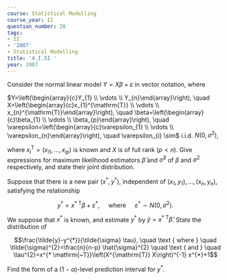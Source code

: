 ```yaml
---
course: Statistical Modelling
course_year: II
question_number: 28
tags:
- II
- '2007'
- Statistical Modelling
title: '4.I.5I '
year: 2007
---
```



Consider the normal linear model $Y=X \beta+\varepsilon$ in vector notation, where

$Y=\left(\begin{array}{c}Y_{1} \\ \vdots \\ Y_{n}\end{array}\right), \quad X=\left(\begin{array}{c}x_{1}^{\mathrm{T}} \\ \vdots \\ x_{n}^{\mathrm{T}}\end{array}\right), \quad \beta=\left(\begin{array}{c}\beta_{1} \\ \vdots \\ \beta_{p}\end{array}\right), \quad \varepsilon=\left(\begin{array}{c}\varepsilon_{1} \\ \vdots \\ \varepsilon_{n}\end{array}\right), \quad \varepsilon_{i} \sim$ i.i.d. $N\left(0, \sigma^{2}\right)$,

where $x_{i}^{\mathrm{T}}=\left(x_{i 1}, \ldots, x_{i p}\right)$ is known and $X$ is of full rank $(p<n)$. Give expressions for maximum likelihood estimators $\hat{\beta}$ and $\hat{\sigma}^{2}$ of $\beta$ and $\sigma^{2}$ respectively, and state their joint distribution.

Suppose that there is a new pair $\left(x^{*}, y^{*}\right)$, independent of $\left(x_{1}, y_{1}\right), \ldots,\left(x_{n}, y_{n}\right)$, satisfying the relationship

$$y^{*}=x^{* \mathrm{~T}} \beta+\varepsilon^{*}, \quad \text { where } \quad \varepsilon^{*} \sim N\left(0, \sigma^{2}\right) .$$

We suppose that $x^{*}$ is known, and estimate $y^{*}$ by $\tilde{y}=x^{* \mathrm{~T}} \hat{\beta}$. State the distribution of

$$\frac{\tilde{y}-y^{*}}{\tilde{\sigma} \tau}, \quad \text { where } \quad \tilde{\sigma}^{2}=\frac{n}{n-p} \hat{\sigma}^{2} \quad \text { and } \quad \tau^{2}=x^{* \mathrm{~T}}\left(X^{\mathrm{T}} X\right)^{-1} x^{*}+1$$

Find the form of a $(1-\alpha)$-level prediction interval for $y^{*}$.
